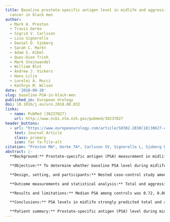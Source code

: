 ```yaml
---
title: Baseline prostate-specific antigen level in midlife and aggressive prostate
  cancer in black men
author:
  - Mark A. Preston
  - Travis Gerke
  - Sigrid V. Carlsson
  - Lisa Signorello
  - Daniel D. Sjoberg
  - Sarah C. Markt
  - Adam S. Kibel
  - Quoc-Dien Trinh
  - Mark Steinwandel
  - William Blot
  - Andrew J. Vickers
  - Hans Lilja
  - Lorelei A. Mucci
  - Kathryn M. Wilson
date: '2018-09-20'
slug: baseline-PSA-in-black-men
published_in: European Urology
doi: 10.1016/j.eururo.2018.08.032
links:
  - name: PubMed (30237027)
    url: http://www.ncbi.nlm.nih.gov/pubmed/30237027
header_buttons:
  - url: "https://www.europeanurology.com/article/S0302-2838(18)30627-4/"
    text: Journal Article
    class: primary
    icon: far fa-file-alt
citation: "Preston MA*, Gerke TA*, Carlsson SV, Signorello L, Sjoberg DD, Markt SC, Kibel AS, Trinh Q, Steinwandel M, Blot W, Vickers AJ, Lilja H, Mucci LA**, Wilson KM**. Baseline prostate-specific antigen level in midlife and aggressive prostate cancer in black men. Eur Urol 2018; In press."
abstract: |-
  **Background:** Prostate-specific antigen (PSA) measurement in midlife predicts long-term prostate cancer (PCa) mortality among white men.

  **Objective:** To determine whether baseline PSA level during midlife predicts risk of aggressive PCa in black men.

  **Design, setting, and participants:** Nested case-control study among black men in the Southern Community Cohort Study recruited between 2002 and 2009. A prospective cohort in the southeastern USA with recruitment from community health centers. A total of 197 incident PCa patients aged 40–64 yr at study entry and 569 controls matched on age, date of blood draw, and site of enrollment. Total PSA was measured in blood collected and stored at enrollment.

  **Outcome measurements and statistical analysis:** Total and aggressive PCa (91 aggressive: Gleason ≥7, American Joint Committee on Cancer stage III/IV, or PCa-specific death). Exact conditional logistic regression estimated odds ratios (ORs) with 95% confidence intervals (CIs) for PCa by category of baseline PSA.

  **Results and limitations:** Median PSA among controls was 0.72, 0.80, 0.94, and 1.03 ng/ml for age groups 40–49, 50–54, 55–59, and 60–64 yr, respectively; 90th percentile levels were 1.68, 1.85, 2.73, and 3.33 ng/ml. Furthermore, 95% of total and 97% of aggressive cases had baseline PSA above the age-specific median. Median follow-up was 9 yr. The OR for total PCa comparing PSA >90th percentile versus ≤median was 83.6 (95% CI, 21.2–539) for 40–54 yr and 71.7 (95% CI, 23.3–288) for 55–64 yr. For aggressive cancer, ORs were 174 (95% CI, 32.3–infinity) for 40–54 yr and 51.8 (95% CI, 11.0–519) for 55–64 yr. A composite endpoint of aggressive PCa based on stage, grade, and mortality was used and is a limitation.

  **Conclusions:** PSA levels in midlife strongly predicted total and aggressive PCa among black men. PSA levels among controls were similar to those among white controls in prior studies.

  **Patient summary:** Prostate-specific antigen (PSA) level during midlife strongly predicted future development of aggressive prostate cancer among black men. Targeted screening based on a midlife PSA might identify men at high risk while minimizing screening in those men at low risk.
---
```


<!--
## Common icons

Font Awesome: https://fontawesome.com/icons
Academic Icons: http://jpswalsh.github.io/academicons/

github: fab fa-github
twitter: fab fa-twitter
rocket (app): fas fa-rocket
biorxiv: ai ai-biorxiv
arvix: ai ai-arxiv
doi: ai ai-doi
pubmed: ai ai-pubmed
generic paper: far fa-file-alt
generic project: fas fa-briefcase
-->

<!--
You can include extra content here as markdown.
It will render after Abstract and Links and before Citation.
-->

